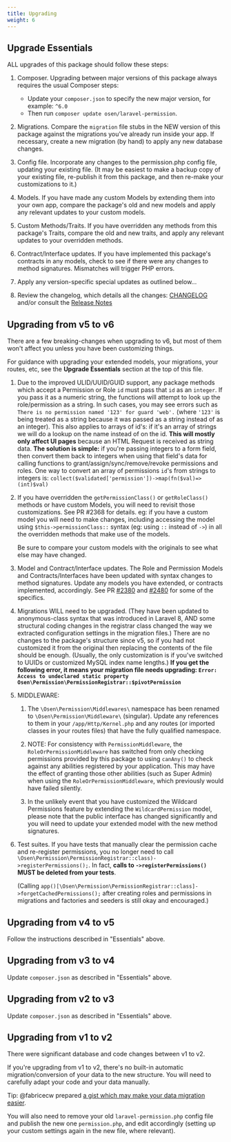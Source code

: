 ```yaml
---
title: Upgrading
weight: 6
---
```


## Upgrade Essentials

ALL upgrades of this package should follow these steps:

1. Composer. Upgrading between major versions of this package always requires the usual Composer steps:
   - Update your `composer.json` to specify the new major version, for example: `^6.0`
   - Then run `composer update osen/laravel-permission`. 

2. Migrations. Compare the `migration` file stubs in the NEW version of this package against the migrations you've already run inside your app. If necessary, create a new migration (by hand) to apply any new database changes.

3. Config file. Incorporate any changes to the permission.php config file, updating your existing file. (It may be easiest to make a backup copy of your existing file, re-publish it from this package, and then re-make your customizations to it.)

4. Models. If you have made any custom Models by extending them into your own app, compare the package's old and new models and apply any relevant updates to your custom models.

5. Custom Methods/Traits. If you have overridden any methods from this package's Traits, compare the old and new traits, and apply any relevant updates to your overridden methods.

6. Contract/Interface updates. If you have implemented this package's contracts in any models, check to see if there were any changes to method signatures. Mismatches will trigger PHP errors.

7. Apply any version-specific special updates as outlined below...

8. Review the changelog, which details all the changes: [CHANGELOG](https://github.com/osenco/laravel-permission/blob/main/CHANGELOG.md)
and/or consult the [Release Notes](https://github.com/osenco/laravel-permission/releases)


## Upgrading from v5 to v6
There are a few breaking-changes when upgrading to v6, but most of them won't affect you unless you have been customizing things.

For guidance with upgrading your extended models, your migrations, your routes, etc, see the **Upgrade Essentials** section at the top of this file.

1. Due to the improved ULID/UUID/GUID support, any package methods which accept a Permission or Role `id` must pass that `id` as an `integer`. If you pass it as a numeric string, the functions will attempt to look up the role/permission as a string. In such cases, you may see errors such as `There is no permission named '123' for guard 'web'.` (where `'123'` is being treated as a string because it was passed as a string instead of as an integer). This also applies to arrays of id's: if it's an array of strings we will do a lookup on the name instead of on the id. **This will mostly only affect UI pages** because an HTML Request is received as string data. **The solution is simple:** if you're passing integers to a form field, then convert them back to integers when using that field's data for calling functions to grant/assign/sync/remove/revoke permissions and roles. One way to convert an array of permissions `id`'s from strings to integers is: `collect($validated['permission'])->map(fn($val)=>(int)$val)`

2. If you have overridden the `getPermissionClass()` or `getRoleClass()` methods or have custom Models, you will need to revisit those customizations. See PR #2368 for details. 
eg: if you have a custom model you will need to make changes, including accessing the model using `$this->permissionClass::` syntax (eg: using `::` instead of `->`) in all the overridden methods that make use of the models.

    Be sure to compare your custom models with the originals to see what else may have changed.

3. Model and Contract/Interface updates. The Role and Permission Models and Contracts/Interfaces have been updated with syntax changes to method signatures. Update any models you have extended, or contracts implemented, accordingly. See PR [#2380](https://github.com/osenco/laravel-permission/pull/2380) and [#2480](https://github.com/osenco/laravel-permission/pull/2480) for some of the specifics. 

4. Migrations WILL need to be upgraded. (They have been updated to anonymous-class syntax that was introduced in Laravel 8, AND some structural coding changes in the registrar class changed the way we extracted configuration settings in the migration files.) There are no changes to the package's structure since v5, so if you had not customized it from the original then replacing the contents of the file should be enough. (Usually, the only customization is if you've switched to UUIDs or customized MySQL index name lengths.)
**If you get the following error, it means your migration file needs upgrading: `Error: Access to undeclared static property Osen\Permission\PermissionRegistrar::$pivotPermission`**

5. MIDDLEWARE:

    1. The `\Osen\Permission\Middlewares\` namespace has been renamed to `\Osen\Permission\Middleware\` (singular). Update any references to them in your `/app/Http/Kernel.php` and any routes (or imported classes in your routes files) that have the fully qualified namespace.

    2. NOTE: For consistency with `PermissionMiddleware`, the `RoleOrPermissionMiddleware` has switched from only checking permissions provided by this package to using `canAny()` to check against any abilities registered by your application. This may have the effect of granting those other abilities (such as Super Admin) when using the `RoleOrPermissionMiddleware`, which previously would have failed silently.

    3. In the unlikely event that you have customized the Wildcard Permissions feature by extending the `WildcardPermission` model, please note that the public interface has changed significantly and you will need to update your extended model with the new method signatures.

6. Test suites. If you have tests that manually clear the permission cache and re-register permissions, you no longer need to call `\Osen\Permission\PermissionRegistrar::class)->registerPermissions();`. In fact, **calls to `->registerPermissions()` MUST be deleted from your tests**. 
    
    (Calling `app()[\Osen\Permission\PermissionRegistrar::class]->forgetCachedPermissions();` after creating roles and permissions in migrations and factories and seeders is still okay and encouraged.) 


## Upgrading from v4 to v5

Follow the instructions described in "Essentials" above.

## Upgrading from v3 to v4

Update `composer.json` as described in "Essentials" above.

## Upgrading from v2 to v3

Update `composer.json` as described in "Essentials" above.


## Upgrading from v1 to v2
There were significant database and code changes between v1 to v2.

If you're upgrading from v1 to v2, there's no built-in automatic migration/conversion of your data to the new structure. 
You will need to carefully adapt your code and your data manually.

Tip: @fabricecw prepared [a gist which may make your data migration easier](https://gist.github.com/fabricecw/58ee93dd4f99e78724d8acbb851658a4). 

You will also need to remove your old `laravel-permission.php` config file and publish the new one `permission.php`, and edit accordingly (setting up your custom settings again in the new file, where relevant).
